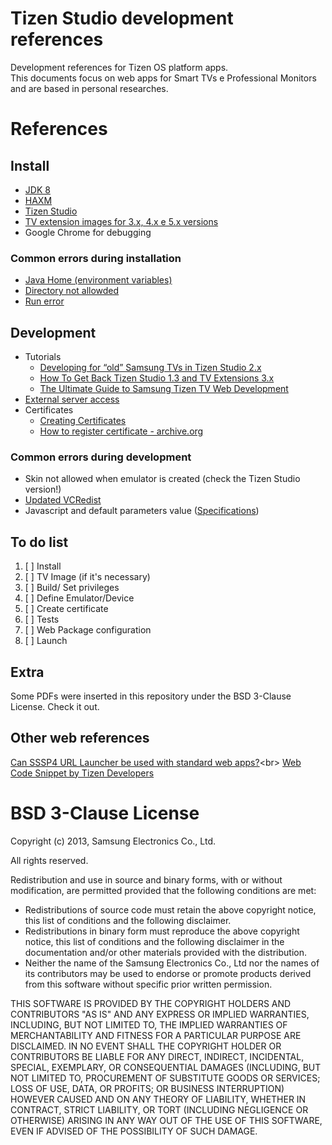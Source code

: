 # Tizen Studio development references

Development references for Tizen OS platform apps.<br>
This documents focus on web apps for Smart TVs e Professional Monitors and are based in personal researches.<br>

# References

## Install
- [JDK 8](https://codenotfound.com/java-download-install-jdk-8-windows.html)
- [HAXM](https://github.com/intel/haxm)
- [Tizen Studio](https://developer.tizen.org/development/tizen-studio/download)
- [TV extension images for 3.x, 4.x e 5.x versions](https://developer.samsung.com/tv/develop/tools/tv-extension/archive)
- Google Chrome for debugging

### Common errors during installation
- [Java Home (environment variables)](https://developer.tizen.org/ko/forums/sdk-ide/after-updated-sdk-java_home-not-set-env-variables?langredirect=1)
- [Directory not allowded](https://stackoverflow.com/questions/47269478/error-installing-tizen-studio-on-windows-10/)
- [Run error](https://developer.tizen.org/forums/web-application-development/step-sdb-shell-handle-failed-0)

## Development
- Tutorials
  - [Developing for “old” Samsung TVs in Tizen Studio 2.x](https://medium.com/@ibazzva/developing-for-old-samsung-tvs-in-tizen-studio-2-x-5aa3f853db09)
  - [How To Get Back Tizen Studio 1.3 and TV Extensions 3.x](http://blog.infernored.com/how-to-get-back-tizen-studio-1.3-and-tv-extensions-3.0)
  - [The Ultimate Guide to Samsung Tizen TV Web Development](https://medium.com/norigintech/the-ultimate-guide-to-samsung-tizen-tv-web-development-f4613f672368)
- [External server access](https://developer.tizen.org/community/code-snippet/web-code-snippet/how-set-config.xml-accessing-external-server-0?tab=all)
- Certificates
  - [Creating Certificates](https://developer.samsung.com/tv/develop/getting-started/setting-up-sdk/creating-certificates)
  - [How to register certificate - archive.org](https://web.archive.org/web/20160425124655/https://www.samsungdforum.com/TizenGuide/tizen3531/index.html)

### Common errors during development
- Skin not allowed when emulator is created (check the Tizen Studio version!)
- [Updated VCRedist](https://developer.tizen.org/ko/forums/sdk-ide/missing-msvcr120.dll-v3.1-emulator?langredirect=1)
- Javascript and default parameters value ([Specifications](https://developer.samsung.com/tv/develop/specifications/web-engine-specifications))

## To do list
1. [ ] Install
2. [ ] TV Image (if it's necessary)
3. [ ] Build/ Set privileges
4. [ ] Define Emulator/Device
5. [ ] Create certificate
6. [ ] Tests
7. [ ] Web Package configuration
8. [ ] Launch

## Extra
Some PDFs were inserted in this repository under the BSD 3-Clause License. Check it out.

## Other web references
[Can SSSP4 URL Launcher be used with standard web apps?](https://developer.samsung.com/forum/thread/can-sssp4-url-launcher-be-used-with-standard-web-apps/201/305698?boardName=SDK&startId=zzzzz~)<br>
[Web Code Snippet by Tizen Developers](https://developer.tizen.org/community/code-snippet/web-code-snippet/all)<br>

# BSD 3-Clause License

Copyright (c) 2013, Samsung Electronics Co., Ltd.<br>

All rights reserved.<br>

Redistribution and use in source and binary forms, with or without modification, are permitted provided that the following conditions are met:<br>

- Redistributions of source code must retain the above copyright notice, this list of conditions and the following disclaimer.
- Redistributions in binary form must reproduce the above copyright notice, this list of conditions and the following disclaimer in the documentation and/or other materials provided with the distribution.
- Neither the name of the Samsung Electronics Co., Ltd nor the names of its contributors may be used to endorse or promote products derived from this software without specific prior written permission.

THIS SOFTWARE IS PROVIDED BY THE COPYRIGHT HOLDERS AND CONTRIBUTORS "AS IS" AND ANY EXPRESS OR IMPLIED WARRANTIES, INCLUDING, BUT NOT LIMITED TO, THE IMPLIED WARRANTIES OF MERCHANTABILITY AND FITNESS FOR A PARTICULAR PURPOSE ARE DISCLAIMED. IN NO EVENT SHALL THE COPYRIGHT HOLDER OR CONTRIBUTORS BE LIABLE FOR ANY DIRECT, INDIRECT, INCIDENTAL, SPECIAL, EXEMPLARY, OR CONSEQUENTIAL DAMAGES (INCLUDING, BUT NOT LIMITED TO, PROCUREMENT OF SUBSTITUTE GOODS OR SERVICES; LOSS OF USE, DATA, OR PROFITS; OR BUSINESS INTERRUPTION) HOWEVER CAUSED AND ON ANY THEORY OF LIABILITY, WHETHER IN CONTRACT, STRICT LIABILITY, OR TORT (INCLUDING NEGLIGENCE OR OTHERWISE) ARISING IN ANY WAY OUT OF THE USE OF THIS SOFTWARE, EVEN IF ADVISED OF THE POSSIBILITY OF SUCH DAMAGE.
